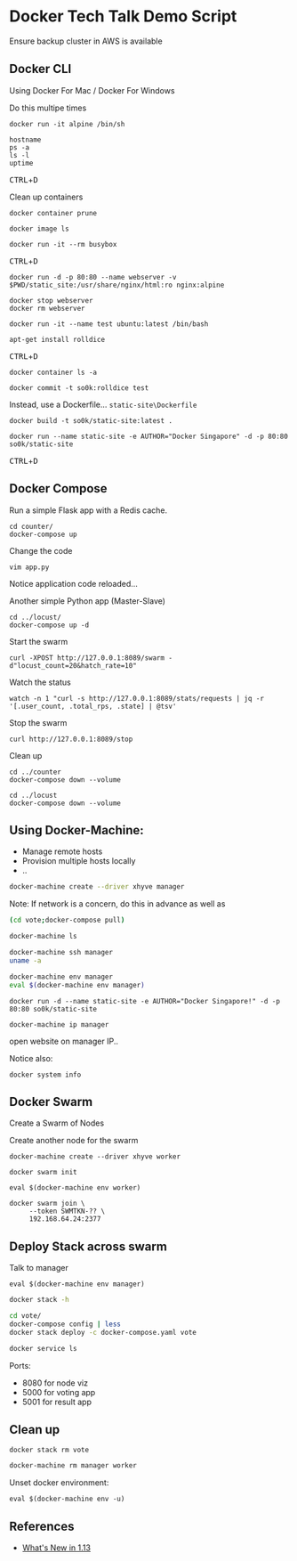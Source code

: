 
# Docker Tech Talk Demo Script

Ensure backup cluster in AWS is available

## Docker CLI

Using Docker For Mac / Docker For Windows

Do this multipe times
```
docker run -it alpine /bin/sh
```

```
hostname
ps -a
ls -l
uptime
```

<kbd>CTRL</kbd>+<kbd>D</kbd>

Clean up containers
```
docker container prune
```

```
docker image ls
```

```
docker run -it --rm busybox 
```

<kbd>CTRL</kbd>+<kbd>D</kbd>

```
docker run -d -p 80:80 --name webserver -v $PWD/static_site:/usr/share/nginx/html:ro nginx:alpine
```

```
docker stop webserver
docker rm webserver
```

```
docker run -it --name test ubuntu:latest /bin/bash
```

```
apt-get install rolldice
```

<kbd>CTRL</kbd>+<kbd>D</kbd>

```
docker container ls -a
```

```
docker commit -t so0k:rolldice test
```

Instead, use a Dockerfile... `static-site\Dockerfile`

```
docker build -t so0k/static-site:latest .
```

```
docker run --name static-site -e AUTHOR="Docker Singapore" -d -p 80:80 so0k/static-site
```

<kbd>CTRL</kbd>+<kbd>D</kbd>

## Docker Compose

Run a simple Flask app with a Redis cache.

```
cd counter/
docker-compose up
```

Change the code
```
vim app.py
```
Notice application code reloaded...


Another simple Python app (Master-Slave)

```
cd ../locust/
docker-compose up -d
```

Start the swarm
```
curl -XPOST http://127.0.0.1:8089/swarm -d"locust_count=20&hatch_rate=10"
```

Watch the status
```
watch -n 1 "curl -s http://127.0.0.1:8089/stats/requests | jq -r '[.user_count, .total_rps, .state] | @tsv'
```

Stop the swarm
```
curl http://127.0.0.1:8089/stop
```

Clean up
```
cd ../counter
docker-compose down --volume
```

```
cd ../locust
docker-compose down --volume
```

## Using Docker-Machine:

- Manage remote hosts
- Provision multiple hosts locally
- .. 

```bash
docker-machine create --driver xhyve manager
```
Note: If network is a concern, do this in advance as well as

```bash
(cd vote;docker-compose pull)
```

```bash
docker-machine ls
```

```bash
docker-machine ssh manager
uname -a
```

```bash
docker-machine env manager
eval $(docker-machine env manager)
```

```
docker run -d --name static-site -e AUTHOR="Docker Singapore!" -d -p 80:80 so0k/static-site
```

```
docker-machine ip manager
```

open website on manager IP..

Notice also:

```
docker system info
```

## Docker Swarm

Create a Swarm of Nodes

Create another node for the swarm

```
docker-machine create --driver xhyve worker
```

```
docker swarm init
```

```
eval $(docker-machine env worker)
```

```
docker swarm join \
     --token SWMTKN-?? \
     192.168.64.24:2377
```


## Deploy Stack across swarm

Talk to manager
```
eval $(docker-machine env manager)
```

```bash
docker stack -h
```

```bash
cd vote/
docker-compose config | less
docker stack deploy -c docker-compose.yaml vote
```

```bash
docker service ls
```

Ports:

- 8080 for node viz
- 5000 for voting app
- 5001 for result app

## Clean up

```
docker stack rm vote
```

```bash
docker-machine rm manager worker
```

Unset docker environment:

```
eval $(docker-machine env -u)
```

## References

- [What's New in 1.13](https://gist.github.com/so0k/872b798db710e0cb6b4bfc12550a63e0)
